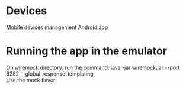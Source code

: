# Devices
Mobile devices management Android app

# Running the app in the emulator

On wiremock directory, run the command:  java -jar wiremock.jar --port 8282 --global-response-templating  
Use the mock flavor
